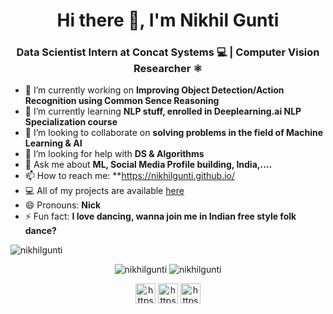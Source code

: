 <h1 align="center"> Hi there 👋, I'm Nikhil Gunti</h1>

<h3 align="center"> Data Scientist Intern at Concat Systems 💻  | Computer Vision Researcher ⚛️ </h3>



- 🔭 I’m currently working on **Improving Object Detection/Action Recognition using Common Sence Reasoning**
- 🌱 I’m currently learning **NLP stuff, enrolled in Deeplearning.ai NLP Specialization course**
- 👯 I’m looking to collaborate on **solving problems in the field of Machine Learning & AI**
- 🤔 I’m looking for help with **DS & Algorithms**
- 💬 Ask me about **ML, Social Media Profile building, India,....**
- 📫 How to reach me: **https://nikhilgunti.github.io/
- 💻 All of my projects are available [here](https://github.com/nikhilgunti?tab=repositories)
- 😄 Pronouns: **Nick**
- ⚡ Fun fact: **I love dancing, wanna join me in Indian free style folk dance?**


<img src="https://komarev.com/ghpvc/?username=nikhilgunti" alt="nikhilgunti" />


<p align="center"> 
  <img src="https://github-readme-stats.vercel.app/api?username=nikhilgunti&show_icons=true&theme=radical" alt="nikhilgunti" />
    <img src="https://github-readme-stats.vercel.app/api/top-langs/?username=nikhilgunti&layout=compact&theme=radical" alt="nikhilgunti" />
  
  
</p>


<p align="center">
  <a href="https://nikhilgunti.github.io/" target="blank"><img align="center" src="https://img.icons8.com/color/48/000000/domain--v1.png" alt="https://nikhilgunti.github.io/" height="32" width="32" /></a>
<a href="https://www.linkedin.com/in/gunti-nikhil/" target="blank"><img align="center" src="https://img.icons8.com/color/48/000000/linkedin.png" alt="https://www.linkedin.com/in/gunti-nikhil/" height="32" width="32" /></a>
 <a href="https://twitter.com/nikhil_gunti_" target="blank"><img align="center" src="https://img.icons8.com/color/48/000000/twitter.png" alt="https://twitter.com/nikhil_gunti_" height="32" width="32" /></a>

</p>
